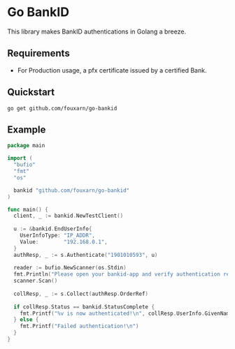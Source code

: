 # Go BankID
This library makes BankID authentications in Golang a breeze.

## Requirements

- For Production usage, a pfx certificate issued by a certified Bank.

## Quickstart

```
go get github.com/fouxarn/go-bankid
```

## Example
~~~ go
package main

import (
  "bufio"
  "fmt"
  "os"

  bankid "github.com/fouxarn/go-bankid"
)

func main() {
  client, _ := bankid.NewTestClient()
  
  u := &bankid.EndUserInfo{
    UserInfoType: "IP_ADDR",
    Value:        "192.168.0.1",
  }
  authResp, _ := s.Authenticate("1901010593", u)
  
  reader := bufio.NewScanner(os.Stdin)
  fmt.Println("Please open your bankid-app and verify authentication request")
  scanner.Scan()
  
  collResp, _ := s.Collect(authResp.OrderRef)
  
  if collResp.Status == bankid.StatusComplete {
    fmt.Printf("%v is now authenticated!\n", collResp.UserInfo.GivenName)
  } else {
    fmt.Printf("Failed authentication!\n")
  }
}
~~~
